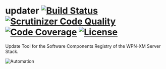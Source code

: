 updater [![Build Status](https://travis-ci.org/WPN-XM/updater.svg?branch=master)](https://travis-ci.org/WPN-XM/updater) [![Scrutinizer Code Quality](https://scrutinizer-ci.com/g/WPN-XM/updater/badges/quality-score.png?b=master)](https://scrutinizer-ci.com/g/WPN-XM/updater/?branch=master) [![Code Coverage](https://scrutinizer-ci.com/g/WPN-XM/updater/badges/coverage.png?b=master)](https://scrutinizer-ci.com/g/WPN-XM/updater/?branch=master) [![License](https://poser.pugx.org/WPN-XM/updater/license.png)](https://packagist.org/packages/WPN-XM/updater)
=======

Update Tool for the Software Components Registry of the WPN-XM Server Stack.


![Automation](http://imgs.xkcd.com/comics/automation.png)


